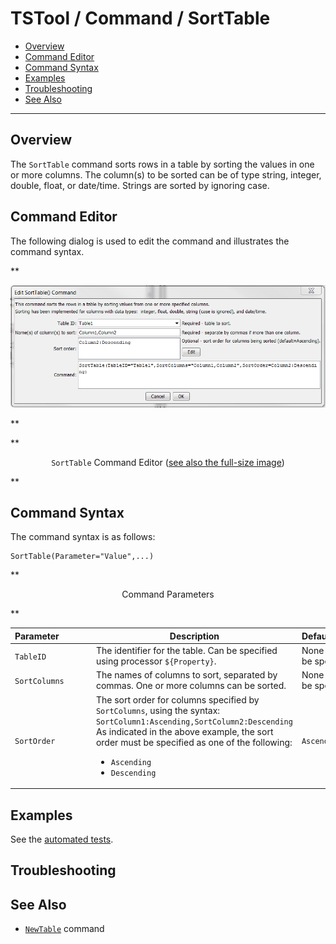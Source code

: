 # TSTool / Command / SortTable #

* [Overview](#overview)
* [Command Editor](#command-editor)
* [Command Syntax](#command-syntax)
* [Examples](#examples)
* [Troubleshooting](#troubleshooting)
* [See Also](#see-also)

-------------------------

## Overview ##

The `SortTable` command sorts rows in a table by sorting the values in one or more columns.
The column(s) to be sorted can be of type string, integer, double, float, or date/time.
Strings are sorted by ignoring case.

## Command Editor ##

The following dialog is used to edit the command and illustrates the command syntax.

**<p style="text-align: center;">
![SortTable](SortTable.png)
</p>**

**<p style="text-align: center;">
`SortTable` Command Editor (<a href="../SortTable.png">see also the full-size image</a>)
</p>**

## Command Syntax ##

The command syntax is as follows:

```text
SortTable(Parameter="Value",...)
```
**<p style="text-align: center;">
Command Parameters
</p>**

| **Parameter**&nbsp;&nbsp;&nbsp;&nbsp;&nbsp;&nbsp;&nbsp;&nbsp;&nbsp;&nbsp;&nbsp;&nbsp; | **Description** | **Default**&nbsp;&nbsp;&nbsp;&nbsp;&nbsp;&nbsp;&nbsp;&nbsp;&nbsp;&nbsp; |
| --------------|-----------------|----------------- |
|`TableID`|The identifier for the table.  Can be specified using processor `${Property}`.|None – must be specified.|
|`SortColumns`|The names of columns to sort, separated by commas.  One or more columns can be sorted.|None – must be specified.|
|`SortOrder`|The sort order for columns specified by `SortColumns`, using the syntax:<br>`SortColumn1:Ascending,SortColumn2:Descending`<br>As indicated in the above example, the sort order must be specified as one of the following:<ul><li>`Ascending`</li><li>`Descending`</li></ul>|`Ascending`|

## Examples ##

See the [automated tests](https://github.com/OpenCDSS/cdss-app-tstool-test/tree/master/test/regression/commands/general/SortTable).

## Troubleshooting ##

## See Also ##

* [`NewTable`](../NewTable/NewTable.md) command
